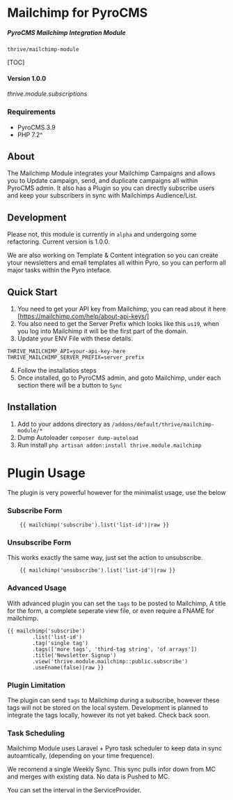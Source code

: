 # Mailchimp for PyroCMS
##### PyroCMS Mailchimp Integration Module


`thrive/mailchimp-module`

[TOC]


#### Version 1.0.0

*thrive.module.subscriptions*


### Requirements

- PyroCMS 3.9 
- PHP 7.2^




## About
The Mailchimp Module integrates your Mailchimp Campaigns and allows you to Update campaign, send, and duplicate campaigns all within PyroCMS admin. It also has a Plugin so you can directly subscribe users and keep your subscribers in sync with Mailchimps Audience/List.


## Development
Please not, this module is currently in `alpha` and undergoing some refactoring. 
Current version is 1.0.0.

We are also working on Template & Content integration so you can create ytour newsletters and email templates all within Pyro, so you can perform all major tasks within the Pyro inteface.

## Quick Start
1. You need to get your API key from Mailchimp, you can read about it here [https://mailchimp.com/help/about-api-keys/]
2. You also need to get the Server Prefix which looks like this `us19`, when you log into Mailchimp it will be the first part of the domain.
3. Update your ENV File with these details.
```
THRIVE_MAILCHIMP_API=your-api-key-here
THRIVE_MAILCHIMP_SERVER_PREFIX=server_prefix
```
4. Follow the installatios steps
5. Once installed, go to PyroCMS admin, and goto Mailchimp, under each section there will be a button to `Sync`

## Installation

 1. Add to your addons directory as `/addons/default/thrive/mailchimp-module/*`
 2. Dump Autoloader `composer dump-autoload`
 3. Run install `php artisan addon:install thrive.module.mailchimp`


# Plugin Usage

The plugin is very powerful however for the minimalist usage, use the below

### Subscribe Form
```
	{{ mailchimp('subscribe').list('list-id')|raw }}
```

### Unsubscribe Form
This works exactly the same way, just set the action to unsubscribe.

```
	{{ mailchimp('unsubscribe').list('list-id')|raw }}
```

### Advanced Usage
With advanced plugin you can set the `tags` to be posted to Mailchimp,
A title for the form, a complete seperate view file, or even require 
a FNAME for mailchimp.
```
{{ mailchimp('subscribe')
        .list('list-id')
        .tag('single tag')
        .tags(['more tags', 'third-tag string', 'of arrays'])
        .title('Newsletter Signup')
        .view('thrive.module.mailchimp::public.subscribe')
        .useFname(false)|raw }}

```

### Plugin Limitation
The plugin can send `tags` to Mailchimp during a subscribe, however these tags will not be stored on the local system. Development is planned to integrate the tags locally, however its not yet baked.
Check back soon.



### Task Scheduling
Mailchimp Module uses Laravel + Pyro task scheduler to keep data in sync autoamtically, (depending on your time frequence).

We recomend a single Weekly Sync. This sync pulls infor down from MC and merges with existing data. No data is Pushed to MC.

You can set the interval in the ServiceProvider.